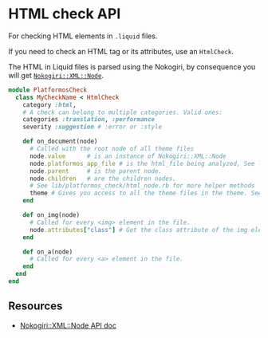 # HTML check API

For checking HTML elements in `.liquid` files.

If you need to check an HTML tag or its attributes, use an `HtmlCheck`.

The HTML in Liquid files is parsed using the Nokogiri, by consequence you will get [`Nokogiri::XML::Node`][nokogiri].


```ruby
module PlatformosCheck
  class MyCheckName < HtmlCheck
    category :html,
    # A check can belong to multiple categories. Valid ones:
    categories :translation, :performance
    severity :suggestion # :error or :style

    def on_document(node)
      # Called with the root node of all theme files
      node.value      # is an instance of Nokogiri::XML::Node
      node.platformos_app_file # is the html_file being analyzed, See lib/platformos_check/platformos_app_file.rb.
      node.parent     # is the parent node.
      node.children   # are the children nodes.
      # See lib/platformos_check/html_node.rb for more helper methods
      theme # Gives you access to all the theme files in the theme. See lib/platformos_check/theme.rb.
    end

    def on_img(node)
      # Called for every <img> element in the file.
      node.attributes["class"] # Get the class attribute of the img element.
    end

    def on_a(node)
      # Called for every <a> element in the file.
    end
  end
end
```

## Resources

- [Nokogiri::XML::Node API doc][nokogiri]

[nokogiri]: https://www.rubydoc.info/github/sparklemotion/nokogiri/Nokogiri/XML/Node


